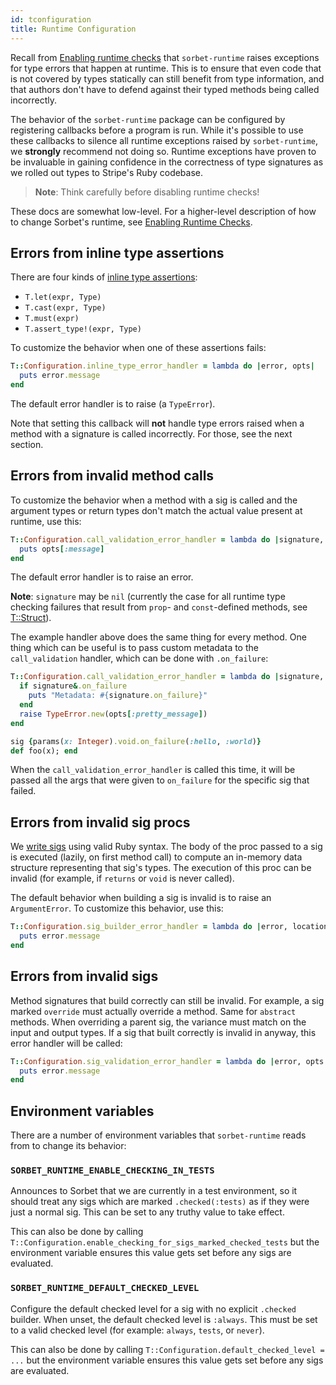 ```yaml
---
id: tconfiguration
title: Runtime Configuration
---
```


Recall from [Enabling runtime checks](runtime.md) that `sorbet-runtime` raises exceptions for type errors that happen at runtime. This is to ensure that even code that is not covered by types statically can still benefit from type information, and that authors don't have to defend against their typed methods being called incorrectly.

The behavior of the `sorbet-runtime` package can be configured by registering callbacks before a program is run. While it's possible to use these callbacks to silence all runtime exceptions raised by `sorbet-runtime`, we **strongly** recommend not doing so. Runtime exceptions have proven to be invaluable in gaining confidence in the correctness of type signatures as we rolled out types to Stripe's Ruby codebase.

> **Note**: Think carefully before disabling runtime checks!

These docs are somewhat low-level. For a higher-level description of how to change Sorbet's runtime, see [Enabling Runtime Checks](runtime.md).

## Errors from inline type assertions

There are four kinds of [inline type assertions](type-assertions.md):

- `T.let(expr, Type)`
- `T.cast(expr, Type)`
- `T.must(expr)`
- `T.assert_type!(expr, Type)`

To customize the behavior when one of these assertions fails:

```ruby
T::Configuration.inline_type_error_handler = lambda do |error, opts|
  puts error.message
end
```

The default error handler is to raise (a `TypeError`).

Note that setting this callback will **not** handle type errors raised when a method with a signature is called incorrectly. For those, see the next section.

## Errors from invalid method calls

To customize the behavior when a method with a sig is called and the argument types or return types don't match the actual value present at runtime, use this:

```ruby
T::Configuration.call_validation_error_handler = lambda do |signature, opts|
  puts opts[:message]
end
```

The default error handler is to raise an error.

**Note**: `signature` may be `nil` (currently the case for all runtime type checking failures that result from `prop`- and `const`-defined methods, see [T::Struct](tstruct.md)).

The example handler above does the same thing for every method. One thing which can be useful is to pass custom metadata to the `call_validation` handler, which can be done with `.on_failure`:

```ruby
T::Configuration.call_validation_error_handler = lambda do |signature, opts|
  if signature&.on_failure
    puts "Metadata: #{signature.on_failure}"
  end
  raise TypeError.new(opts[:pretty_message])
end

sig {params(x: Integer).void.on_failure(:hello, :world)}
def foo(x); end
```

When the `call_validation_error_handler` is called this time, it will be passed all the args that were given to `on_failure` for the specific sig that failed.

## Errors from invalid sig procs

We [write sigs](sigs.md) using valid Ruby syntax. The body of the proc passed to a sig is executed (lazily, on first method call) to compute an in-memory data structure representing that sig's types. The execution of this proc can be invalid (for example, if `returns` or `void` is never called).

The default behavior when building a sig is invalid is to raise an `ArgumentError`. To customize this behavior, use this:

```ruby
T::Configuration.sig_builder_error_handler = lambda do |error, location|
  puts error.message
end
```

## Errors from invalid sigs

Method signatures that build correctly can still be invalid. For example, a sig marked `override` must actually override a method. Same for `abstract` methods. When overriding a parent sig, the variance must match on the input and output types. If a sig that built correctly is invalid in anyway, this error handler will be called:

```ruby
T::Configuration.sig_validation_error_handler = lambda do |error, opts|
  puts error.message
end
```

## Environment variables

There are a number of environment variables that `sorbet-runtime` reads from to change its behavior:

### `SORBET_RUNTIME_ENABLE_CHECKING_IN_TESTS`

Announces to Sorbet that we are currently in a test environment, so it should treat any sigs which are marked `.checked(:tests)` as if they were just a normal sig. This can be set to any truthy value to take effect.

This can also be done by calling `T::Configuration.enable_checking_for_sigs_marked_checked_tests` but the environment variable ensures this value gets set before any sigs are evaluated.

### `SORBET_RUNTIME_DEFAULT_CHECKED_LEVEL`

Configure the default checked level for a sig with no explicit `.checked` builder. When unset, the default checked level is `:always`. This must be set to a valid checked level (for example: `always`, `tests`, or `never`).

This can also be done by calling `T::Configuration.default_checked_level = ...` but the environment variable ensures this value gets set before any sigs are evaluated.

